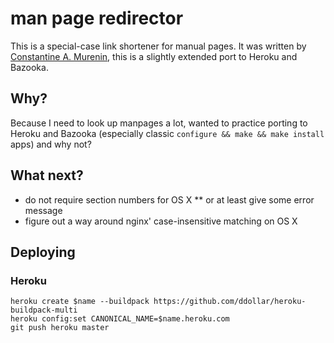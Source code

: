# man page redirector

This is a special-case link shortener for manual pages. It was written by [Constantine A. Murenin](http://mdoc.su/), this is a slightly extended port to Heroku and Bazooka.

## Why?

Because I need to look up manpages a lot, wanted to practice porting to Heroku and Bazooka (especially classic `configure && make && make install` apps) and why not?

## What next?

* do not require section numbers for OS X
** or at least give some error message
* figure out a way around nginx' case-insensitive matching on OS X

## Deploying

### Heroku

    heroku create $name --buildpack https://github.com/ddollar/heroku-buildpack-multi
    heroku config:set CANONICAL_NAME=$name.heroku.com
    git push heroku master
